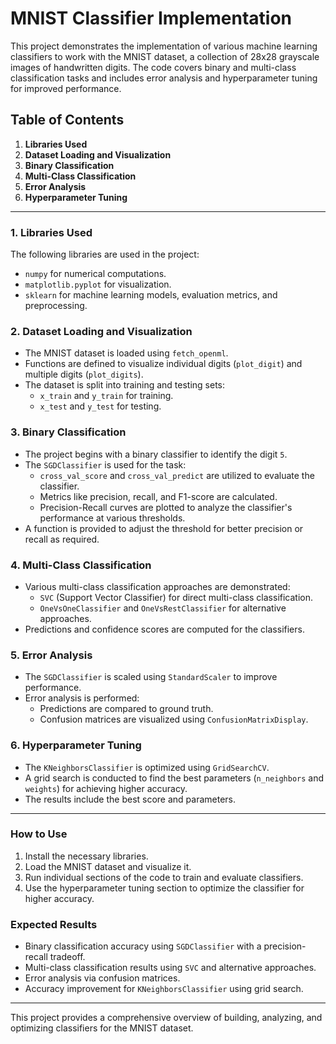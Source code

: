 
# MNIST Classifier Implementation

This project demonstrates the implementation of various machine learning classifiers to work with the MNIST dataset, a collection of 28x28 grayscale images of handwritten digits. The code covers binary and multi-class classification tasks and includes error analysis and hyperparameter tuning for improved performance.

## Table of Contents

1. **Libraries Used**
2. **Dataset Loading and Visualization**
3. **Binary Classification**
4. **Multi-Class Classification**
5. **Error Analysis**
6. **Hyperparameter Tuning**

---

### 1. Libraries Used

The following libraries are used in the project:

- `numpy` for numerical computations.
- `matplotlib.pyplot` for visualization.
- `sklearn` for machine learning models, evaluation metrics, and preprocessing.

### 2. Dataset Loading and Visualization

- The MNIST dataset is loaded using `fetch_openml`.
- Functions are defined to visualize individual digits (`plot_digit`) and multiple digits (`plot_digits`).
- The dataset is split into training and testing sets:
  - `x_train` and `y_train` for training.
  - `x_test` and `y_test` for testing.

### 3. Binary Classification

- The project begins with a binary classifier to identify the digit `5`.
- The `SGDClassifier` is used for the task:
  - `cross_val_score` and `cross_val_predict` are utilized to evaluate the classifier.
  - Metrics like precision, recall, and F1-score are calculated.
  - Precision-Recall curves are plotted to analyze the classifier's performance at various thresholds.
- A function is provided to adjust the threshold for better precision or recall as required.

### 4. Multi-Class Classification

- Various multi-class classification approaches are demonstrated:
  - `SVC` (Support Vector Classifier) for direct multi-class classification.
  - `OneVsOneClassifier` and `OneVsRestClassifier` for alternative approaches.
- Predictions and confidence scores are computed for the classifiers.

### 5. Error Analysis

- The `SGDClassifier` is scaled using `StandardScaler` to improve performance.
- Error analysis is performed:
  - Predictions are compared to ground truth.
  - Confusion matrices are visualized using `ConfusionMatrixDisplay`.

### 6. Hyperparameter Tuning

- The `KNeighborsClassifier` is optimized using `GridSearchCV`.
- A grid search is conducted to find the best parameters (`n_neighbors` and `weights`) for achieving higher accuracy.
- The results include the best score and parameters.

---

### How to Use

1. Install the necessary libraries.
2. Load the MNIST dataset and visualize it.
3. Run individual sections of the code to train and evaluate classifiers.
4. Use the hyperparameter tuning section to optimize the classifier for higher accuracy.

### Expected Results

- Binary classification accuracy using `SGDClassifier` with a precision-recall tradeoff.
- Multi-class classification results using `SVC` and alternative approaches.
- Error analysis via confusion matrices.
- Accuracy improvement for `KNeighborsClassifier` using grid search.

---

This project provides a comprehensive overview of building, analyzing, and optimizing classifiers for the MNIST dataset.

